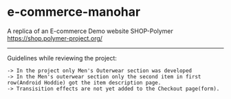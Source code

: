 # e-commerce-manohar
A replica of an E-commerce Demo website SHOP-Polymer
https://shop.polymer-project.org/
_________________________________________________________________________________________
Guidelines while reviewing the project:

	-> In the project only Men's Outerwear section was developed
	-> In the Men's outerwear section only the second item in first row(Android Hoddie) got the item description page.
	-> Transisition effects are not yet added to the Checkout page(form).



	


